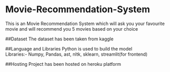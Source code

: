 # Movie-Recommendation-System
This is an Movie Recommendation System which will ask you your favourite movie and will recommend you 5 movies based on your choice 

##Dataset The dataset has been taken from kaggle

##Language and Libraries
Python is used to build the model                                                                                                                                         
Libraries:- Numpy, Pandas, ast, nltk, sklearn, streamlit(for frontend)

##Hosting
Project has been hosted on heroku platform
